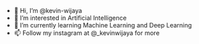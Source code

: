 - 👋 Hi, I’m @kevin-wijaya
- 👀 I’m interested in Artificial Intelligence
- 🌱 I’m currently learning Machine Learning and Deep Learning
- 📫 Follow my instagram at @_kevinwijaya for more 

<!---
kevin-wijaya/kevin-wijaya is a ✨ special ✨ repository because its `README.md` (this file) appears on your GitHub profile.
You can click the Preview link to take a look at your changes.
--->
